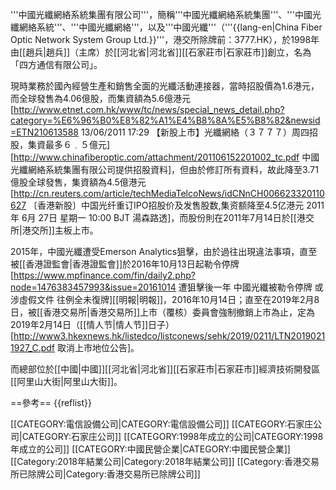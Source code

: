 '''中國光纖網絡系統集團有限公司'''，簡稱'''中國光纖網絡系統集團'''、'''中國光纖網絡系統'''、'''中國光纖網絡'''，以及'''中國光纖'''（'''{{lang-en|China Fiber Optic Network System Group Ltd.}}'''，港交所除牌前：3777.HK），於1998年由[[趙兵|趙兵]]（主席）於[[河北省|河北省]][[石家莊市|石家莊市]]創立，名為「四方通信有限公司」。

現時業務於國內經營生產和銷售全面的光纖活動連接器，當時招股價為1.6港元，而全球發售為4.06億股，而集資額為5.6億港元<ref>[http://www.etnet.com.hk/www/tc/news/special_news_detail.php?category=%E6%96%B0%E8%82%A1%E4%B8%8A%E5%B8%82&newsid=ETN210613588 13/06/2011 17:29 【新股上市】光纖網絡（３７７７）周四招股，集資最多６﹒５億元]</ref><ref>[http://www.chinafiberoptic.com/attachment/201106152201002_tc.pdf 中國光纖網絡系統集團有限公司提供招股資料]</ref>，但由於修訂所有資料，故此降至3.71億股全球發售，集資額為4.5億港元<ref>[http://cn.reuters.com/article/techMediaTelcoNews/idCNnCH006623320110627 〔香港新股〕中国光纤重订IPO招股价及发售股数,集资额降至4.5亿港元 2011年 6月 27日 星期一 10:00 BJT 湯森路透]</ref>，而股份則在2011年7月14日於[[港交所|港交所]]主板上市。

2015年，中國光纖遭受Emerson Analytics狙擊，由於過往出現違法事項，直至被[[香港證監會|香港證監會]]於2016年10月13日起勒令停牌<REF>[https://www.mpfinance.com/fin/daily2.php?node=1476383457993&issue=20161014 遭狙擊後一年 中國光纖被勒令停牌 或涉虛假文件 往例全未復牌][[明報|明報]]，2016年10月14日</REF>；直至在2019年2月8日，被[[香港交易所|香港交易所]]上市（覆核）委員會強制撤銷上市為止，定為2019年2月14日（[[情人节|情人节]]日子）<REF>[http://www3.hkexnews.hk/listedco/listconews/sehk/2019/0211/LTN20190211927_C.pdf 取消上市地位公告]</REF>。

而總部位於[[中國|中國]][[河北省|河北省]][[石家莊市|石家莊市]]經濟技術開發區[[阿里山大街|阿里山大街]]。

==參考==
{{reflist}}


[[CATEGORY:電信設備公司|CATEGORY:電信設備公司]]
[[CATEGORY:石家庄公司|CATEGORY:石家庄公司]]
[[CATEGORY:1998年成立的公司|CATEGORY:1998年成立的公司]]
[[CATEGORY:中國民營企業|CATEGORY:中國民營企業]]
[[Category:2018年結業公司|Category:2018年結業公司]]
[[Category:香港交易所已除牌公司|Category:香港交易所已除牌公司]]